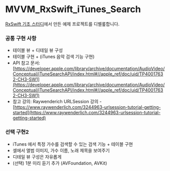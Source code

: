 # MVVM_RxSwift_iTunes_Search

[RxSwift 기초 스터디](https://www.notion.so/RxSwift-213ed9b3dab846cab19ff96c1afe21a4)에서 만든 예제 프로젝트를 디벨롶합니다.

### **공통 구현 사항**

- 테이블 뷰 + 디테일 뷰 구성
- 테이블 구현 + (iTunes 음악 검색 기능 구현)
- API 참고 문서: [https://developer.apple.com/library/archive/documentation/AudioVideo/Conceptual/iTuneSearchAPI/index.html#//apple_ref/doc/uid/TP40017632-CH3-SW1](https://developer.apple.com/library/archive/documentation/AudioVideo/Conceptual/iTuneSearchAPI/index.html#//apple_ref/doc/uid/TP40017632-CH3-SW1)
- 참고 강의: Raywenderich URLSession 강의 - [https://www.raywenderlich.com/3244963-urlsession-tutorial-getting-started](https://www.raywenderlich.com/3244963-urlsession-tutorial-getting-started)

### **선택 구현2**

- iTunes 에서 특정 가수를 검색할 수 있는 검색 기능 + 테이블 구현
- 셀에서 앨범 이미지, 가수 이름, 노래 제목을 보여주기
- 디테일 뷰 구성은 자유롭게
- (선택) 1분 미리 듣기 추가 (AVFoundation, AVKit)
